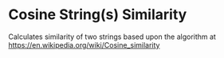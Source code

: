 # Cosine String(s) Similarity

Calculates similarity of two strings based upon the algorithm at
https://en.wikipedia.org/wiki/Cosine_similarity
